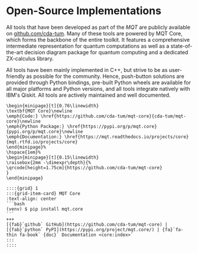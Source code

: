 # Open-Source Implementations

All tools that have been developed as part of the _MQT_ are publicly available on [github.com/cda-tum](https://github.com/cda-tum).
Many of these tools are powered by MQT Core, which forms the backbone of the entire toolkit.
It features a comprehensive intermediate representation for quantum computations as well as a state-of-the-art decision diagram package for quantum computing and a dedicated ZX-calculus library.

All tools have been mainly implemented in C++, but strive to be as user-friendly as possible for the community.
Hence, push-button solutions are provided through Python bindings, pre-built Python wheels are available for all major platforms and Python versions, and all tools integrate natively with IBM's Qiskit.
All tools are actively maintained and well documented.

```{raw} latex
\begin{minipage}[t]{0.76\linewidth}
\textbf{MQT Core}\newline
\emph{Code:} \href{https://github.com/cda-tum/mqt-core}{cda-tum/mqt-core}\newline
\emph{Python Package:} \href{https://pypi.org/p/mqt.core}{pypi.org/p/mqt.core}\newline
\emph{Documentation:} \href{https://mqt.readthedocs.io/projects/core}{mqt.rtfd.io/projects/core}
\end{minipage}%
\hspace{1em}%
\begin{minipage}[t]{0.15\linewidth}
\raisebox{2mm -\dimexpr\depth}{%
\qrcode[height=1.75cm]{https://github.com/cda-tum/mqt-core}
}
\end{minipage}
```

````{only} html
::::{grid} 1
:::{grid-item-card} MQT Core
:text-align: center
```bash
(venv) $ pip install mqt.core
```
+++
[{fab}`github` GitHub](https://github.com/cda-tum/mqt-core) | [{fab}`python` PyPI](https://pypi.org/project/mqt.core/) | {fa}`fa-thin fa-book` {doc}` Documentation <core:index>`
:::
::::
````
